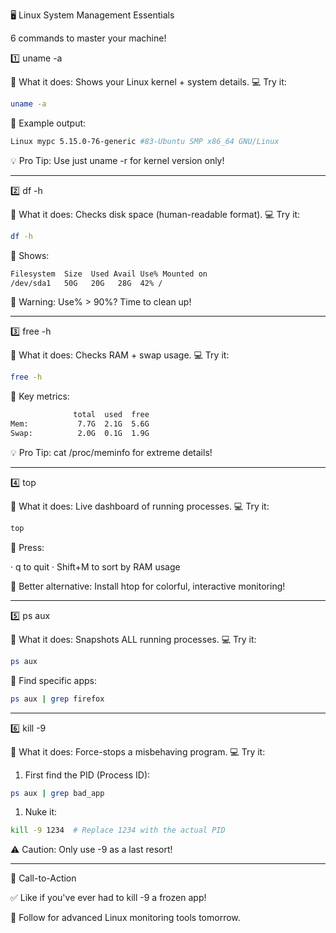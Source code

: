 🖥️ Linux System Management Essentials

6 commands to master your machine!

1️⃣ uname -a

🔹 What it does: Shows your Linux kernel + system details.
💻 Try it:

```bash
uname -a
```

📌 Example output:

```bash
Linux mypc 5.15.0-76-generic #83-Ubuntu SMP x86_64 GNU/Linux
```

💡 Pro Tip: Use just uname -r for kernel version only!

---

2️⃣ df -h

🔹 What it does: Checks disk space (human-readable format).
💻 Try it:

```bash
df -h
```

📌 Shows:

```bash
Filesystem  Size  Used Avail Use% Mounted on
/dev/sda1   50G   20G   28G  42% /
```

🚨 Warning: Use% > 90%? Time to clean up!

---

3️⃣ free -h

🔹 What it does: Checks RAM + swap usage.
💻 Try it:

```bash
free -h
```

📌 Key metrics:

```bash
              total  used  free
Mem:           7.7G  2.1G  5.6G
Swap:          2.0G  0.1G  1.9G
```

💡 Pro Tip: cat /proc/meminfo for extreme details!

---

4️⃣ top

🔹 What it does: Live dashboard of running processes.
💻 Try it:

```bash
top
```

📌 Press:

· q to quit
· Shift+M to sort by RAM usage

🔎 Better alternative: Install htop for colorful, interactive monitoring!

---

5️⃣ ps aux

🔹 What it does: Snapshots ALL running processes.
💻 Try it:

```bash
ps aux
```

📌 Find specific apps:

```bash
ps aux | grep firefox
```

---

6️⃣ kill -9

🔹 What it does: Force-stops a misbehaving program.
💻 Try it:

1. First find the PID (Process ID):

```bash
ps aux | grep bad_app
```

1. Nuke it:

```bash
kill -9 1234  # Replace 1234 with the actual PID
```

⚠️ Caution: Only use -9 as a last resort!

---

📢 Call-to-Action

✅ Like if you've ever had to kill -9 a frozen app!

🔔 Follow for advanced Linux monitoring tools tomorrow.
